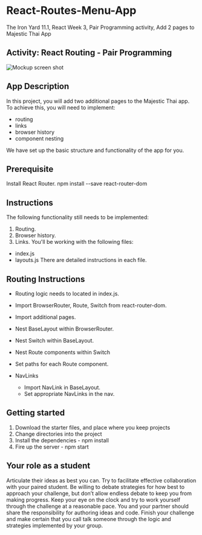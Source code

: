 # React-Routes-Menu-App
The Iron Yard 11.1, React Week 3, Pair Programming activity, Add 2 pages to Majestic Thai App

## Activity: React Routing - Pair Programming

![Mockup screen shot](https://github.com/carlotapearl/React-Routes-Menu-App/blob/master/header.png)

## App Description  
In this project, you will add two additional pages to the Majestic Thai app. To achieve this, you will need to implement:
* routing
* links
* browser history
* component nesting

We have set up the basic structure and functionality of the app for you.

## Prerequisite  
Install React Router.
npm install --save react-router-dom

## Instructions  
The following functionality still needs to be implemented:
1. Routing.
2. Browser history.
3. Links.
You'll be working with the following files:
* index.js
* layouts.js
There are detailed instructions in each file.

## Routing Instructions  
  * Routing logic needs to located in index.js.
  * Import BrowserRouter, Route, Switch from react-router-dom.
  * Import additional pages.
  * Nest BaseLayout within BrowserRouter.
  * Nest Switch within BaseLayout.
  * Nest Route components within Switch
  * Set paths for each Route component.

* NavLinks
  * Import NavLink in BaseLayout.
  * Set appropriate NavLinks in the nav.

## Getting started  
1. Download the starter files, and place where you keep projects
2. Change directories into the project
3. Install the dependencies - npm install
4. Fire up the server - npm start

## Your role as a student
Articulate their ideas as best you can. Try to facilitate effective collaboration with your paired student. Be willing to debate strategies for how best to approach your challenge, but don’t allow endless debate to keep you from making progress. Keep your eye on the clock and try to work yourself through the challenge at a reasonable pace. You and your partner should share the responsibility for authoring ideas and code. Finish your challenge and make certain that you call talk someone through the logic and strategies implemented by your group.
